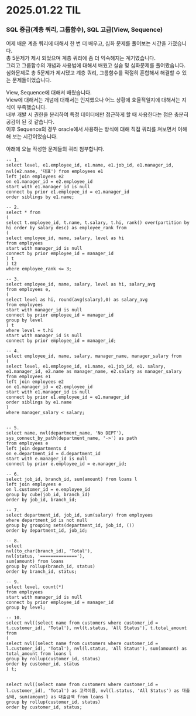 # 2025.01.22 TIL
### SQL 중급(계층 쿼리, 그룹함수), SQL 고급(View, Sequence)
어제 배운 계층 쿼리에 대해서 한 번 더 배우고, 심화 문제를 풀어보는 시간을 가졌습니다.  
총 5문제가 제시 되었으며 계층 쿼리에 좀 더 익숙해지는 계기였습니다.  
그리고 그룹함수의 개념과 사용법에 대해서 배웠고 실습 및 심화문제를 풀어봤습니다.  
심화문제로 총 5문제가 제시됐고 계층 쿼리, 그룹함수를 적절히 혼합해서 해결할 수 있는 문제들이었습니다.  
  
View, Sequence에 대해서 배웠습니다.  
View에 대해서는 개념에 대해서는 인지했으나 어느 상황에 효율적일지에 대해서는 지식이 부족했습니다.  
내부 개발 시 권한을 분리하여 특정 데이터에만 접근하게 할 때 사용한다는 점은 충분히 공감이 된 것 같습니다.  
이후 Sequence의 경우 oracle에서 사용하는 방식에 대해 직접 쿼리를 쳐보면서 이해해 보는 시간이었습니다.  

아래에 오늘 작성한 문제들의 쿼리 첨부합니다.
```MYSQL
-- 1.
select level, e1.employee_id, e1.name, e1.job_id, e1.manager_id, nvl(e2.name, '대표') from employees e1
left join employees e2
on e1.manager_id = e2.employee_id
start with e1.manager_id is null
connect by prior e1.employee_id = e1.manager_id
order siblings by e1.name;

-- 2.
select * from
(
select t.employee_id, t.name, t.salary, t.hi, rank() over(partition by hi order by salary desc) as employee_rank from 
(
select employee_id, name, salary, level as hi
from employees
start with manager_id is null
connect by prior employee_id = manager_id
) t
) t2
where employee_rank <= 3;

-- 3.
select employee_id, name, salary, level as hi, salary_avg
from employees e,
(
select level as hi, round(avg(salary),0) as salary_avg
from employees
start with manager_id is null
connect by prior employee_id = manager_id
group by level
) t
where level = t.hi
start with manager_id is null
connect by prior employee_id = manager_id;

-- 4.
select employee_id, name, salary, manager_name, manager_salary from
(
select level, e1.employee_id, e1.name, e1.job_id, e1. salary, e1.manager_id, e2.name as manager_name, e2.salary as manager_salary from employees e1
left join employees e2
on e1.manager_id = e2.employee_id
start with e1.manager_id is null
connect by prior e1.employee_id = e1.manager_id
order siblings by e1.name
)
where manager_salary < salary;


-- 5.
select name, nvl(department_name, 'No DEPT'), sys_connect_by_path(department_name, '->') as path
from employees e
left join departments d
on e.department_id = d.department_id
start with e.manager_id is null
connect by prior e.employee_id = e.manager_id;

-- 6.
select job_id, branch_id, sum(amount) from loans l
left join employees e
on l.customer_id = e.employee_id
group by cube(job_id, branch_id)
order by job_id, branch_id;

-- 7.
select department_id, job_id, sum(salary) from employees
where department_id is not null
group by grouping sets(department_id, job_id, ())
order by department_id, job_id;

-- 8.
select 
nvl(to_char(branch_id), 'Total'), 
nvl(status, '=============='),
sum(amount) from loans
group by rollup(branch_id, status)
order by branch_id, status;

-- 9.
select level, count(*)
from employees
start with manager_id is null
connect by prior employee_id = manager_id
group by level;

-- 10.
select nvl((select name from customers where customer_id = t.customer_id), 'Total'), nvl(t.status, 'All Status'), t.total_amount from
(
select nvl((select name from customers where customer_id = l.customer_id), 'Total'), nvl(l.status, 'All Status'), sum(amount) as total_amount from loans l
group by rollup(customer_id, status)
order by customer_id, status
) t;


select nvl((select name from customers where customer_id = l.customer_id), 'Total') as 고객이름, nvl(l.status, 'All Status') as 대출상태, sum(amount) as 대출금액 from loans l
group by rollup(customer_id, status)
order by customer_id, status;


```
